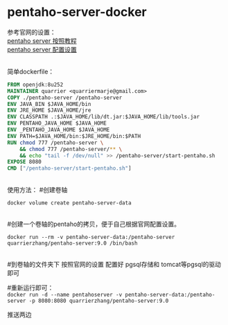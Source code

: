 # pentaho-server-docker
参考官网的设置：<br/>
[pentaho server 按照教程](https://help.pentaho.com/Documentation/9.0/Setup/Archive_installation)
<br/>
[pentaho server 配置设置](https://help.pentaho.com/Documentation/9.0/Setup/Customize_the_Pentaho_Server)

<br/>
简单dockerfile：<br/>

```dockerfile
FROM openjdk:8u252
MAINTAINER quarrier <quarriermarje@gmail.com>
COPY ./pentaho-server /pentaho-server
ENV JAVA_BIN $JAVA_HOME/bin
ENV JRE_HOME $JAVA_HOME/jre
ENV CLASSPATH .:$JAVA_HOME/lib/dt.jar:$JAVA_HOME/lib/tools.jar
ENV PENTAHO_JAVA_HOME $JAVA_HOME
ENV _PENTAHO_JAVA_HOME $JAVA_HOME
ENV PATH=$JAVA_HOME/bin:$JRE_HOME/bin:$PATH
RUN chmod 777 /pentaho-server \
    && chmod 777 /pentaho-server/** \
    && echo "tail -f /dev/null" >> /pentaho-server/start-pentaho.sh
EXPOSE 8080
CMD ["/pentaho-server/start-pentaho.sh"]
```

<br/>
使用方法：
#创建卷轴<br>

`docker volume create pentaho-server-data`  

<br>   
#创建一个卷轴的pentaho的拷贝，便于自己根据官网配置设置。<br>

`docker run --rm -v pentaho-server-data:/pentaho-server quarrierzhang/pentaho-server:9.0 /bin/bash`    
<br>

#到卷轴的文件夹下 按照官网的设置  配置好 pgsql存储和 tomcat等pgsql的驱动即可 <br/>

#重新运行即可： <br/>
`docker run -d --name pentahoserver -v pentaho-server-data:/pentaho-server -p 8080:8080 quarrierzhang/pentaho-server:9.0`

推送两边





